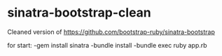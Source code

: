 sinatra-bootstrap-clean
=======================

Cleaned version of https://github.com/bootstrap-ruby/sinatra-bootstrap

for start:
-gem install sinatra
-bundle install
-bundle exec ruby app.rb